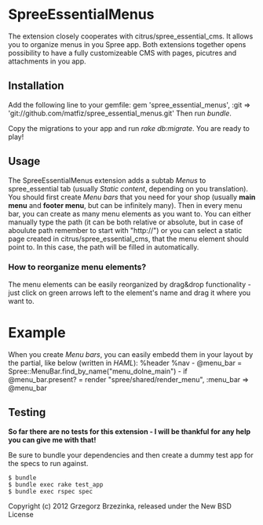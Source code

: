 SpreeEssentialMenus
===================

The extension closely cooperates with citrus/spree_essential_cms. It allows you to organize menus in you Spree app. 
Both extensions together opens possibility to have a fully customizeable CMS with pages, picutres and attachments in you app.

Installation
------------

Add the following line to your gemfile:
    gem 'spree_essential_menus', :git => 'git://github.com/matfiz/spree_essential_menus.git'
Then run *bundle*.

Copy the migrations to your app and run *rake db:migrate*. You are ready to play!

Usage
-----
The SpreeEssentialMenus extension adds a subtab *Menus* to spree_essential tab (usually *Static content*, depending on you translation).
You should first create *Menu bars* that you need for your shop (usually **main menu** and **footer menu**, but can be infinitely many).
Then in every menu bar, you can create as many menu elements as you want to. You can either manually type the path (it can be both relative or absolute, but in case of aboulute path remember to start with "http://")
or you can select a static page created in citrus/spree_essential_cms, that the menu element should point to. In this case, the path will be filled in automatically.

### How to reorganize menu elements? ###

The menu elements can be easily reorganized by drag&drop functionality - just click on green arrows left to the element's name and drag it where you want to.

Example
=======

When you create *Menu bars*, you can easily embedd them in your layout by the partial, like below (written in *HAML*):
    %header
      %nav
        - @menu_bar = Spree::MenuBar.find_by_name("menu_dolne_main")
          - if @menu_bar.present?
            = render "spree/shared/render_menu", :menu_bar => @menu_bar


Testing
-------

**So far there are no tests for this extension - I will be thankful for any help you can give me with that!**

Be sure to bundle your dependencies and then create a dummy test app for the specs to run against.

    $ bundle
    $ bundle exec rake test_app
    $ bundle exec rspec spec

Copyright (c) 2012 Grzegorz Brzezinka, released under the New BSD License


